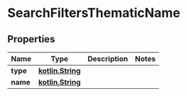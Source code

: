 # SearchFiltersThematicName

## Properties
Name | Type | Description | Notes
------------ | ------------- | ------------- | -------------
**type** | [**kotlin.String**](.md) |  | 
**name** | [**kotlin.String**](.md) |  | 
